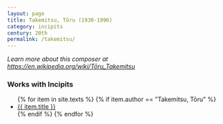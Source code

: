 ```yaml
---
layout: page
title: Takemitsu, Tōru (1930-1996)
category: incipits
century: 20th
permalink: /takemitsu/
---
```


*Learn more about this composer at <a href="https://en.wikipedia.org/wiki/Tōru_Takemitsu" target="_blank">https://en.wikipedia.org/wiki/Tōru_Takemitsu</a>*
<br/>

### Works with Incipits
<ul class="texts">
    {% for item in site.texts %}
      {% if item.author == "Takemitsu, Tōru" %}
          <li class="text-title">
          <a href="{{ site.baseurl }}{{ item.url }}">
        {{ item.title }}
              </a>
    </li>
      {% endif %}
    {% endfor %}
</ul>

